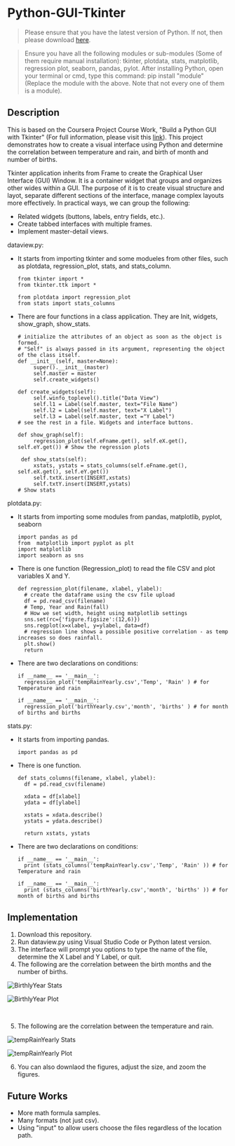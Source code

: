 # Python-GUI-Tkinter

>Please ensure that you have the latest version of Python. If not, then please download [here](https://www.python.org/downloads/).

>Ensure you have all the following modules or sub-modules (Some of them require manual installation):
>tkinter, plotdata, stats, matplotlib, regression plot, seaborn, pandas, pylot.
>After installing Python, open your terminal or cmd, type this command: pip install "module" (Replace the module with the above. Note that not every one of them is a module). 

## Description 

This is based on the Coursera Project Course Work, "Build a Python GUI with Tkinter" (For full information, please visit this [link](https://www.coursera.org/projects/build-a-python-gui-with-tkinter)). This project demonstrates how to create a visual interface using Python and determine the correlation between temperature and rain, and birth of month and number of births. <br>

Tkinter application inherits from Frame to create the Graphical User Interface (GUI) Window. It is a container widget that groups and organizes other wides within a GUI. The purpose of it is to create visual structure and layot, separate different sections of the interface, manage complex layouts more effectively. In practical ways, we can group the following: 
* Related widgets (buttons, labels, entry fields, etc.).
* Create tabbed interfaces with multiple frames.
* Implement master-detail views.

dataview.py: 
* It starts from importing tkinter and some modueles from other files, such as plotdata, regression_plot, stats, and stats_column.
  ```
  from tkinter import *
  from tkinter.ttk import *

  from plotdata import regression_plot
  from stats import stats_columns
  ```
* There are four functions in a class application. They are Init, widgets, show_graph, show_stats.
   ```
   # initialize the attributes of an object as soon as the object is formed. 
   # "Self" is always passed in its argument, representing the object of the class itself. 
   def __init__(self, master=None): 
        super().__init__(master)
        self.master = master
        self.create_widgets()

  def create_widgets(self):
        self.winfo_toplevel().title("Data View")
        self.l1 = Label(self.master, text="File Name")
        self.l2 = Label(self.master, text="X Label")
        self.l3 = Label(self.master, text ="Y Label")
   # see the rest in a file. Widgets and interface buttons. 

   def show_graph(self):
        regression_plot(self.eFname.get(), self.eX.get(), self.eY.get()) # Show the regression plots
        
    def show_stats(self):
        xstats, ystats = stats_columns(self.eFname.get(), self.eX.get(), self.eY.get())
        self.txtX.insert(INSERT,xstats)
        self.txtY.insert(INSERT,ystats)
   # Show stats 
   ```
plotdata.py: 
* It starts from importing some modules from pandas, matplotlib, pyplot, seaborn
  ```
  import pandas as pd
  from  matplotlib import pyplot as plt
  import matplotlib
  import seaborn as sns
  ```
* There is one function (Regression_plot) to read the file CSV and plot variables X and Y.
  ```
  def regression_plot(filename, xlabel, ylabel):
    # create the dataframe using the csv file upload
    df = pd.read_csv(filename)
    # Temp, Year and Rain(fall)
    # How we set width, height using matplotlib settings
    sns.set(rc={'figure.figsize':(12,6)})
    sns.regplot(x=xlabel, y=ylabel, data=df)
    # regression line shows a possible positive correlation - as temp increases so does rainfall.
    plt.show()
    return
  ```
* There are two declarations on conditions:
  ```
  if __name__ == '__main__':
    regression_plot('tempRainYearly.csv','Temp', 'Rain' ) # for Temperature and rain

  if __name__ == '__main__':
    regression_plot('birthYearly.csv','month', 'births' ) # for month of births and births
  ```
stats.py:
* It starts from importing pandas. 
  ```
  import pandas as pd
  ```
* There is one function.
  ```
  def stats_columns(filename, xlabel, ylabel):
    df = pd.read_csv(filename)

    xdata = df[xlabel]
    ydata = df[ylabel]

    xstats = xdata.describe()
    ystats = ydata.describe()
    
    return xstats, ystats
  ```
* There are two declarations on conditions:
  ```
  if __name__ == '__main__':
    print (stats_columns('tempRainYearly.csv','Temp', 'Rain' )) # for Temperature and rain

  if __name__ == '__main__':
    print (stats_columns('birthYearly.csv','month', 'births' )) # for month of births and births
  ```
  
## Implementation

1. Download this repository.
2. Run dataview.py using Visual Studio Code or Python latest version.
3. The interface will prompt you options to type the name of the file, determine the X Label and Y Label, or quit.
4. The following are the correlation between the birth months and the number of births. 

![BirthlyYear Stats](https://github.com/Kwangsa19/Python-GUI-Tkinter/assets/135963482/7de8e850-7ff5-459c-aff7-cf84ee693163)

![BirthlyYear Plot](https://github.com/Kwangsa19/Python-GUI-Tkinter/assets/135963482/91f46c45-66df-4b84-8e62-527aec6793f8)  


<br>

5. The following are the correlation between the temperature and rain.

![tempRainYearly Stats](https://github.com/Kwangsa19/Python-GUI-Tkinter/assets/135963482/cc6fabb1-d6f7-41b2-91bd-3e0f608fdc0a)  

![tempRainYearly Plot](https://github.com/Kwangsa19/Python-GUI-Tkinter/assets/135963482/ad1662c8-7316-40c3-b8ea-c59ef50be073)

6. You can also downlaod the figures, adjust the size, and zoom the figures.

## Future Works
* More math formula samples.
* Many formats (not just csv).
* Using "input" to allow users choose the files regardless of the location path.  
